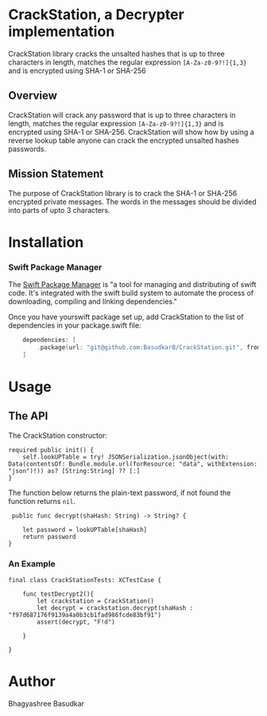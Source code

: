 # CrackStation, a Decrypter implementation

CrackStation library cracks the unsalted hashes that is up to three characters in length,  matches the regular expression `[A-Za-z0-9?!]{1,3}` and is encrypted using SHA-1 or SHA-256

## Overview

CrackStation will crack any password that is up to three characters in length,  matches the regular expression `[A-Za-z0-9?!]{1,3}` and is encrypted using SHA-1 or SHA-256. CrackStation will show how by using a reverse lookup table anyone can crack the encrypted unsalted hashes passwords. 

## Mission Statement

The purpose of CrackStation library is to crack the SHA-1 or SHA-256 encrypted private messages. The words in the messages should be divided into parts of upto 3 characters.

# Installation
### Swift Package Manager
The [Swift Package Manager](https://www.swift.org/package-manager/) is "a tool for managing and distributing of swift code. It's integrated with the swift build system to automate the process of downloading, compiling and linking dependencies."

Once you have yourswift package set up, add CrackStation to the list of dependencies in your package.swift file:

```swift
    dependencies: [
        .package(url: "git@github.com:BasudkarB/CrackStation.git", from: "1.2.3"),
    ]
```

# Usage
## The API
The CrackStation constructor:

    required public init() {
        self.lookUPTable = try! JSONSerialization.jsonObject(with: Data(contentsOf: Bundle.module.url(forResource: "data", withExtension: "json")!)) as? [String:String] ?? [:]
    }
    
The function below returns the plain-text password, if not found the function returns ```nil```.

     public func decrypt(shaHash: String) -> String? {
        
        let password = lookUPTable[shaHash]
        return password
    }


### An Example

    final class CrackStationTests: XCTestCase {
    
        func testDecrypt2(){
            let crackstation = CrackStation()
            let decrypt = crackstation.decrypt(shaHash : "f97d687176f9139a4a0b3cb1fad986fcde83bf91")
            assert(decrypt, "F!d")
        
        }
    
    }

# Author
Bhagyashree Basudkar
